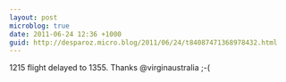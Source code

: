 ```yaml
---
layout: post
microblog: true
date: 2011-06-24 12:36 +1000
guid: http://desparoz.micro.blog/2011/06/24/t84087471368978432.html
---
```

1215 flight delayed to 1355. Thanks @virginaustralia ;-(

